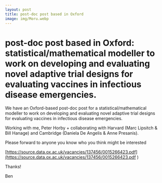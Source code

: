 ```yaml
---
layout: post
title: post-doc post based in Oxford
image: img/Moru.webp
---
```

# post-doc post based in Oxford: statistical/mathematical modeller to work on developing and evaluating novel adaptive trial designs for evaluating vaccines in infectious disease emergencies.

We have an Oxford-based post-doc post for a statistical/mathematical modeller to work on developing and evaluating novel adaptive trial designs for evaluating vaccines in infectious disease emergencies.

Working with me, Peter Horby + collaborating with Harvard (Marc Lipsitch & Bill Hanage) and Cambridge (Daniela De Angelis & Anne Presanis).

Please forward to anyone you know who you think might be interested


[https://source.data.ox.ac.uk/vacancies/137456/0015266423.pdf](https://source.data.ox.ac.uk/vacancies/137456/0015266423.pdf
)

Thanks!

Ben


